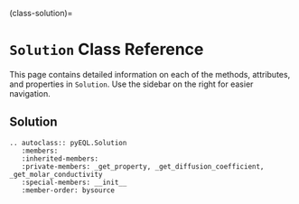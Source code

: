(class-solution)=

# `Solution` Class Reference

This page contains detailed information on each of the methods, attributes, and properties in `Solution`. Use the sidebar on the right for easier navigation.

## Solution

```{eval-rst}
.. autoclass:: pyEQL.Solution
   :members:
   :inherited-members:
   :private-members: _get_property, _get_diffusion_coefficient, _get_molar_conductivity
   :special-members: __init__
   :member-order: bysource
```

